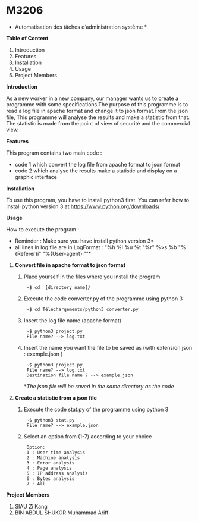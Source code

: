 # M3206
* Automatisation des tâches d’administration système *


**Table of Content**
	
1. Introduction
1. Features
1. Installation 
1. Usage
1. Project Members

**Introduction**
	
As a new worker in a new company, our manager wants us to create a programme with some specifications.The purpose of this programme is to read a log file in apache format and change it to json format.From the json file, This programme will analyse the results and make a statistic from that. The statistic is made from the point of view of securité and the commercial view.

**Features**

This program contains two main code :
		
* code 1 which convert the log file from apache format to json format
* code 2 which analyse the results make a statistic and display on a graphic interface

**Installation**

To use this program, you have to install python3 first. You can refer how to install python version 3 at https://www.python.org/downloads/  

**Usage**

How to execute the program :

* Reminder : Make sure you have install python version 3*
* all lines in log file are in LogFormat : "%h %l %u %t \"%r\" %>s %b \"%{Referer}i\" \"%{User-agent}i\""*

1. **Convert file in apache format to json format**
    1. Place yourself in the files where you install the program
            
            ~$ cd  [directory_name]/
    1. Execute the code converter.py of the programme using python 3 

            ~$ cd Téléchargements/python3 converter.py
    1. Insert the log file name (apache format) 

            ~$ python3 project.py
            File name? --> log.txt
    1. Insert the name you want the file to be saved as (with extension json : exemple.json )
        
            ~$ python3 project.py
            File name? --> log.txt
            Destination file name ? --> example.json
        **The json file will be saved in the same directory as the code* 
1. **Create a statistic from a json file**
    1. Execute the code stat.py of the programme using python 3 
			
			~$ python3 stat.py
            File name? --> example.json
	1. Select an option from (1-7) according to your choice
	
			Option:
			1 : User time analysis
			2 : Machine analysis
			3 : Error analysis
			4 : Page analysis
			5 : IP address analysis
			6 : Bytes analysis
			7 : All
**Project Members**
1. SIAU Zi Kang
1. BIN ABDUL SHUKOR Muhammad Ariff
